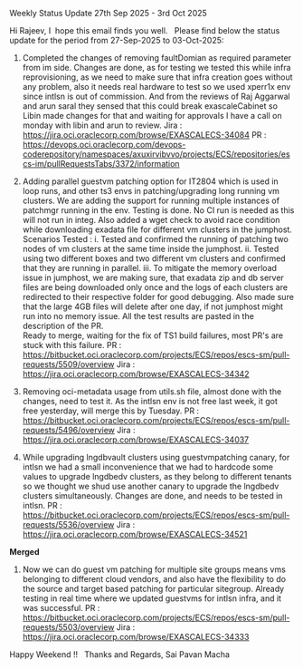 Weekly Status Update   27th Sep 2025 -  3rd Oct 2025

Hi Rajeev,
I  hope this email finds you well.
 
Please find below the status update for the period from 27-Sep-2025 to 03-Oct-2025: 

1.   Completed the changes of removing faultDomian as required parameter from im side. Changes are done, as for testing we tested this while infra reprovisioning, as we need to make sure that infra creation goes without any problem, also it needs real hardware to test so we used xperr1x env since intlsn is out of commission. And from the reviews of Raj Aggarwal and arun saral they sensed that this could break exascaleCabinet so Libin made changes for that and waiting for approvals I have a call on monday with libin and arun to review.
		Jira : https://jira.oci.oraclecorp.com/browse/EXASCALECS-34084
		PR : https://devops.oci.oraclecorp.com/devops-coderepository/namespaces/axuxirvibvvo/projects/ECS/repositories/escs-im/pullRequestsTabs/3372/information
		
2.  Adding parallel guestvm patching option for IT2804 which is used in loop runs, and other ts3 envs in patching/upgrading long running vm clusters. We are adding the support for running multiple instances of patchmgr running in the env. Testing is done. No CI run is needed as this will not run in integ. Also added a wget check to avoid race condition while downloading exadata file for different vm clusters in the jumphost.
	   Scenarios Tested : 
		   i. Tested and confirmed the running of patching two nodes of vm clusters at the same time inside the jumphost.
		   ii. Tested using two different boxes and two different vm clusters and confirmed that they are running in parallel. 
		   iii. To mitigate the memory overload issue in jumphost, we are making sure, that exadata zip and db server files are being downloaded only once and the logs of each clusters are redirected to their respective folder for good debugging. Also made sure that the large 4GB files will delete after one day, if not jumphost might run into no memory issue.
		All the test results are pasted in the description of the PR.  
		Ready to merge, waiting for the fix of TS1 build failures, most PR's are stuck with this failure.
	   PR : https://bitbucket.oci.oraclecorp.com/projects/ECS/repos/escs-sm/pull-requests/5509/overview
	   Jira : https://jira.oci.oraclecorp.com/browse/EXASCALECS-34342
	
3. Removing oci-metadata usage from utils.sh file, almost done with the changes, need to test it. As the intlsn env is not free last week, it got free yesterday, will merge this by Tuesday.
	   PR : https://bitbucket.oci.oraclecorp.com/projects/ECS/repos/escs-sm/pull-requests/5496/overview
	   Jira : https://jira.oci.oraclecorp.com/browse/EXASCALECS-34037
	   
4. While upgrading lngdbvault clusters using guestvmpatching canary, for intlsn we had a small inconvenience that we had to hardcode some values to upgrade lngdbedv clusters, as they belong to different tenants so we thought we shud use another canary to upgrade the lngdbedv clusters simultaneously. Changes are done, and needs to be tested in intlsn.
       PR : https://bitbucket.oci.oraclecorp.com/projects/ECS/repos/escs-sm/pull-requests/5536/overview
       Jira : https://jira.oci.oraclecorp.com/browse/EXASCALECS-34521

**Merged**

1. Now we can do guest vm patching for multiple site groups means vms belonging to different cloud vendors, and also have the flexibility to do the source and target based patching for particular sitegroup. Already testing in real time where we updated guestvms for intlsn infra, and it was successful. 
	   PR : https://bitbucket.oci.oraclecorp.com/projects/ECS/repos/escs-sm/pull-requests/5503/overview
	   Jira : https://jira.oci.oraclecorp.com/browse/EXASCALECS-34333


Happy Weekend !!
 
Thanks and Regards,
Sai Pavan Macha
